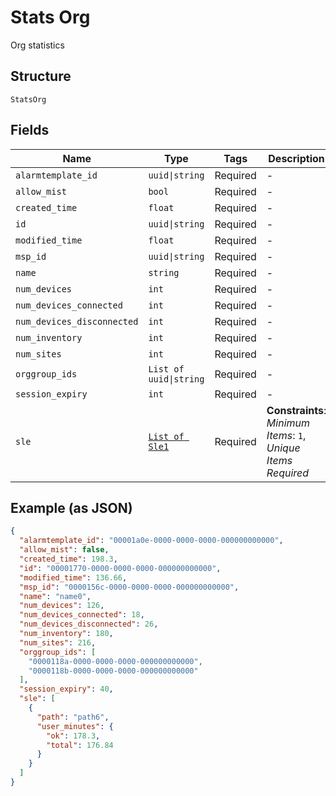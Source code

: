 
# Stats Org

Org statistics

## Structure

`StatsOrg`

## Fields

| Name | Type | Tags | Description |
|  --- | --- | --- | --- |
| `alarmtemplate_id` | `uuid\|string` | Required | - |
| `allow_mist` | `bool` | Required | - |
| `created_time` | `float` | Required | - |
| `id` | `uuid\|string` | Required | - |
| `modified_time` | `float` | Required | - |
| `msp_id` | `uuid\|string` | Required | - |
| `name` | `string` | Required | - |
| `num_devices` | `int` | Required | - |
| `num_devices_connected` | `int` | Required | - |
| `num_devices_disconnected` | `int` | Required | - |
| `num_inventory` | `int` | Required | - |
| `num_sites` | `int` | Required | - |
| `orggroup_ids` | `List of uuid\|string` | Required | - |
| `session_expiry` | `int` | Required | - |
| `sle` | [`List of Sle1`](../../doc/models/sle-1.md) | Required | **Constraints**: *Minimum Items*: `1`, *Unique Items Required* |

## Example (as JSON)

```json
{
  "alarmtemplate_id": "00001a0e-0000-0000-0000-000000000000",
  "allow_mist": false,
  "created_time": 198.3,
  "id": "00001770-0000-0000-0000-000000000000",
  "modified_time": 136.66,
  "msp_id": "0000156c-0000-0000-0000-000000000000",
  "name": "name0",
  "num_devices": 126,
  "num_devices_connected": 18,
  "num_devices_disconnected": 26,
  "num_inventory": 180,
  "num_sites": 216,
  "orggroup_ids": [
    "0000118a-0000-0000-0000-000000000000",
    "0000118b-0000-0000-0000-000000000000"
  ],
  "session_expiry": 40,
  "sle": [
    {
      "path": "path6",
      "user_minutes": {
        "ok": 178.3,
        "total": 176.84
      }
    }
  ]
}
```


